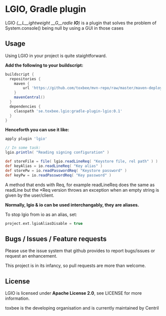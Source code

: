 LGIO, Gradle plugin
===================

LGIO *(__L__ightweight __G__radle __IO__)* is a plugin that solves the problem of
System.console() being null by using a GUI in those cases

Usage
-------------------

Using LGIO in your project is quite staightforward.

**Add the following to your buildscript:**
```groovy
buildscript {
  repositories {
  	maven {
  		url 'https://github.com/toxbee/mvn-repo/raw/master/maven-deploy'
  	}
  	mavenCentral()
  }
  dependencies {
  	classpath 'se.toxbee.lgio:gradle-plugin-lgio:0.1'
  }
}
```

**Henceforth you can use it like:**
```groovy
apply plugin 'lgio'

// In some task:
lgio.println( "Reading signing configuration" )

def storeFile = file( lgio.readLineReq( "Keystore file, rel path" ) )
def keyAlias = io.readLineReq( "Key alias" )
def storePw = io.readPasswordReq( "Keystore password" )
def keyPw = io.readPasswordReq( "Key password" )
```

A method that ends with Req, for example readLineReq does the same as readLine
but the *Req version throws an exception when an empty string is given by the user/client.

**Normally, lgio & io can be used interchangably, they are aliases.**

To stop lgio from io as an alias, set:
```groovy
project.ext.lgioAliasDisable = true
```

Bugs / Issues / Feature requests
--------------------------------
Please use the issue system that github provides to report bugs/issues or request an enhancement.

This project is in its infancy, so pull requests are more than welcome.

License
-------

LGIO is licensed under **Apache License 2.0**, see LICENSE for more information.

toxbee is the developing organisation and is currently maintained by Centril
